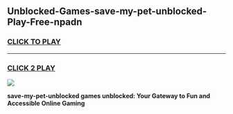 
## Unblocked-Games-save-my-pet-unblocked-Play-Free-npadn
<h3>
<a href="https://premium76.site?title=save-my-pet-unblocked&ref=12A">CLICK TO PLAY</a></h3>
<hr>

<h3>
<a href="https://premium76.site?title=save-my-pet-unblocked&ref=12A">CLICK 2 PLAY</a>
  
</h3>

<a href="https://premium76.site?title=save-my-pet-unblocked&ref=12A"><img src="https://clearcache.store/games.png"></a>


**save-my-pet-unblocked games unblocked: Your Gateway to Fun and Accessible Online Gaming**
